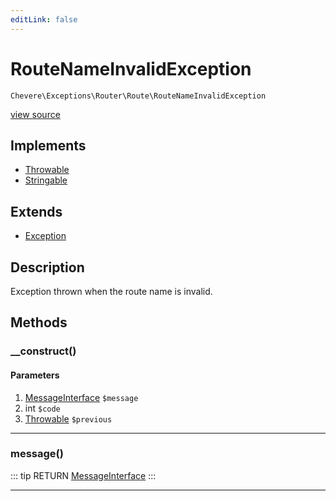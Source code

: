 ```yaml
---
editLink: false
---
```


# RouteNameInvalidException

`Chevere\Exceptions\Router\Route\RouteNameInvalidException`

[view source](https://github.com/chevere/chevere/blob/master/src/Chevere/Exceptions/Router/Route/RouteNameInvalidException.php)

## Implements

- [Throwable](https://www.php.net/manual/class.throwable)
- [Stringable](https://www.php.net/manual/class.stringable)

## Extends

- [Exception](../../Core/Exception.md)

## Description

Exception thrown when the route name is invalid.

## Methods

### __construct()

#### Parameters

1. [MessageInterface](../../../Interfaces/Message/MessageInterface.md) `$message`
2. int `$code`
3. [Throwable](https://www.php.net/manual/class.throwable) `$previous`

---

### message()

::: tip RETURN
[MessageInterface](../../../Interfaces/Message/MessageInterface.md)
:::

---
